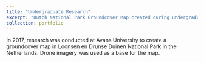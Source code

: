 ```yaml
---
title: "Undergraduate Research"
excerpt: "Dutch National Park Groundcover Map created during undergraduate research<br/><img src='/images/ground-cover.png'>"
collection: portfolio
---
```


In 2017, research was conducted at Avans University to create a groundcover map in Loonsen en Drunse Duinen National Park in the Netherlands. Drone imagery was used as a base for the map. 
